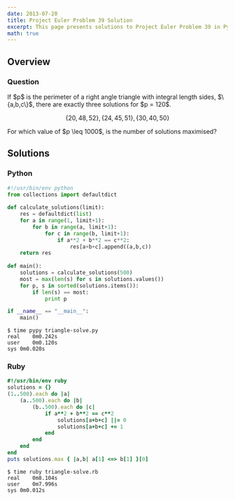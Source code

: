 ```yaml
---
date: 2013-07-20
title: Project Euler Problem 39 Solution
excerpt: This page presents solutions to Project Euler Problem 39 in Python and Ruby.
math: true
---
```



## Overview


### Question

<p>
If $p$ is the perimeter of a right angle triangle with integral length sides, $\{a,b,c\}$, there are exactly three solutions for $p = 120$.
</p>

$$\{20,48,52\}, \{24,45,51\}, \{30,40,50\}$$

<p>
For which value of $p \leq 1000$, is the number of solutions maximised?
</p>






## Solutions

### Python

```python
#!/usr/bin/env python
from collections import defaultdict
        
def calculate_solutions(limit):
    res = defaultdict(list)
    for a in range(1, limit+1):
        for b in range(a, limit+1):
            for c in range(b, limit+1):
                if a**2 + b**2 == c**2:
                    res[a+b+c].append((a,b,c))
    return res
            
def main():
    solutions = calculate_solutions(500)
    most = max(len(s) for s in solutions.values())
    for p, s in sorted(solutions.items()):
        if len(s) == most:
            print p

if __name__ == "__main__":
    main()
```


```
$ time pypy triangle-solve.py
real	0m0.242s
user	0m0.120s
sys	0m0.020s
```



### Ruby

```ruby
#!/usr/bin/env ruby
solutions = {}
(1..500).each do |a|
	(a..500).each do |b|
		(b..500).each do |c|
			if a**2 + b**2 == c**2
				solutions[a+b+c] ||= 0
				solutions[a+b+c] += 1
			end
		end
	end
end
puts solutions.max { |a,b| a[1] <=> b[1] }[0]
```


```
$ time ruby triangle-solve.rb
real	0m8.104s
user	0m7.996s
sys	0m0.012s
```


